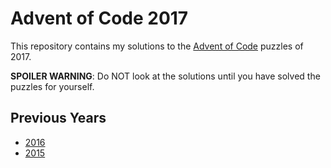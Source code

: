 # Advent of Code 2017

This repository contains my solutions to the [Advent of Code](https://adventofcode.com/) puzzles of 2017.

**SPOILER WARNING**: Do NOT look at the solutions until you have solved the puzzles for yourself.

## Previous Years

- [2016](https://github.com/GreenLightning/aoc16)
- [2015](https://github.com/GreenLightning/aoc15)
